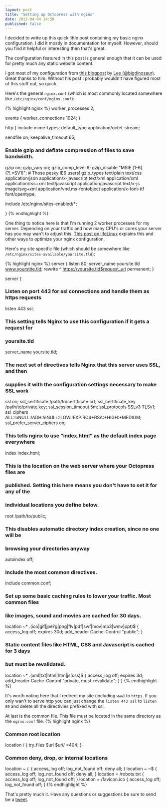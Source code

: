 ```yaml
---
layout: post
title: "Setting up Octopress with nginx"
date: 2012-04-04 14:50
published: false
---
```

I decided to write up this quick little post containing my basic nginx configuration. I did
it mostly in documentation for myself. However, should you find it helpful or interesting then
that's great.

The configuration featured in this post is general enough that it can be used for pretty
much any static website content.

I got most of my configuration from [this blogpost](http://blog.bigdinosaur.org/octopress-and-nginx/)
by [Lee (@bigdinosaur)](http://blog.bigdinosaur.org/). Great thanks to him. Without his post I probably
wouldn't have figured most of this stuff out, so quick.

Here's the general ```nginx.conf``` (which is most commonly located somewhere like ```/etc/nginx/conf/nginx.conf```):

{% highlight nginx %}
worker_processes 2;

events {
	worker_connections 1024;
}

http {
  include           mime-types;
  default_type      application/octet-stream;
	
  sendfile          on;
  keepalive_timeout 65;

  ### Enable gzip and deflate compression of files to save bandwidth.
  gzip              on;
  gzip_vary         on;
  gzip_comp_level   6;
  gzip_disable      "MSIE [1-6]\.(?!.*SV1)"; # Those pesky IE6 users!
  gzip_types        text/plain text/css application/json application/x-javascript
                    text/xml application/xml application/rss+xml text/javascript
                    application/javascript text/x-js image/svg+xml application/vnd.ms-fontobject
                    application/x-font-ttf font/opentype;

  include           /etc/nginx/sites-enabled/*;

}
{% endhighlight %}

One thing to notice here is that I'm running 2 worker processes for my server. Depending on your traffic
and how many CPU's or cores your server has you may wan't to adjust this.
[This post on lifeLinux](http://www.lifelinux.com/how-to-optimize-nginx-for-maximum-performance/) explains
this and other ways to optimize your nginx configuration.

Here's my site specific file (which should be somewhere like ```/etc/nginx/sites-available/yoursite.tld```):

{% highlight nginx %}
server {
  listen       80;
  server_name  yoursite.tld www.yourstite.tld;
  rewrite      ^ https://yoursite.tld$request_uri permanent;
}

server {
  ### Listen on port 443 for ssl connections and handle them as https requests
  listen 443 ssl;

  ### This setting tells Nginx to use this configuration if it gets a request for
  ### yoursite.tld
  server_name yoursite.tld;

  ### The next set of directives tells Nginx that this server uses SSL, and then
  ### supplies it with the configuration settings necessary to make SSL work
  ssl                       on;
  ssl_certificate           /path/to/certificate.crt;
  ssl_certificate_key       /path/to/private.key;
  ssl_session_timeout       5m;
  ssl_protocols             SSLv3 TLSv1;
  ssl_ciphers               ALL:!aNULL:!ADH:!eNULL:!LOW:!EXP:RC4+RSA:+HIGH:+MEDIUM;
  ssl_prefer_server_ciphers on;    

  ### This tells nginx to use "index.html" as the default index page everywhere
  index                     index.html;
	
  ### This is the location on the web server where your Octopress files are
  ### published. Setting this here means you don't have to set it for any of the
  ### individual locations you define below.
  root                      /path/to/public;

  ### This disables automatic directory index creation, since no one will be
  ### browsing your directories anyway
  autoindex                 off;

  ### Include the most common directives.
  include                   common.conf;

  ### Set up some basic caching rules to lower your traffic. Most common files
  ### like images, sound and movies are cached for 30 days.
  location ~* \.(ico|gif|jpe?g|png|flv|pdf|swf|mov|mp3|wmv|ppt)$ {
    access_log              off;
    expires                 30d;
    add_header              Cache-Control  "public";
  }

  ### Static content files like HTML, CSS and Javascript is cached for 3 days
  ### but must be revalidated.
  location ~* \.(xml|txt|html|htm|js|css)$ {
    access_log              off;
    expires                 3d;
    add_header              Cache-Control  "private, must-revalidate";
  }
}
{% endhighlight %}

It's worth noting here that I redirect my site (including ```www```) to ```https```.
If you only wan't to serve http you can just change the ```listen 443 ssl``` to ```listen 80```
and delete all the directivies prefixed with ssl.

At last is the common file. This file must be located in the same directory as the
```nginx.conf``` file:
{% highlight nginx %}
### Common root location
location / {
  try_files $uri $uri/ =404;
}

### Common deny, drop, or internal locations
location ~ /\. { access_log off; log_not_found off; deny all; }
location ~ ~$ { access_log off; log_not_found off; deny all; }
location = /robots.txt { access_log off; log_not_found off; } 
location = /favicon.ico { access_log off; log_not_found off; }
{% endhighlight %}

That's pretty much it. Have any questions or suggestions be sure to send be a [tweet](https://twitter.com/ksmandersen).